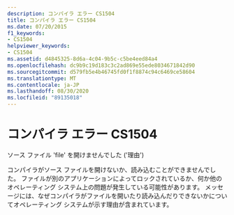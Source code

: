 ```yaml
---
description: コンパイラ エラー CS1504
title: コンパイラ エラー CS1504
ms.date: 07/20/2015
f1_keywords:
- CS1504
helpviewer_keywords:
- CS1504
ms.assetid: d4845325-8d6a-4c04-9b5c-c5be4eed84a4
ms.openlocfilehash: dc9b9c19d183c3c2ad869e55ede8034671842d90
ms.sourcegitcommit: d579fb5e4b46745fd0f1f8874c94c6469ce58604
ms.translationtype: MT
ms.contentlocale: ja-JP
ms.lasthandoff: 08/30/2020
ms.locfileid: "89135018"
---
```

# <a name="compiler-error-cs1504"></a>コンパイラ エラー CS1504
ソース ファイル 'file' を開けませんでした ('理由')  
  
 コンパイラがソース ファイルを開けないか、読み込むことができませんでした。 ファイルが別のアプリケーションによってロックされているか、何か他のオペレーティング システム上の問題が発生している可能性があります。 メッセージには、なぜコンパイラがファイルを開いたり読み込んだりできないかについてオペレーティング システムが示す理由が含まれています。
